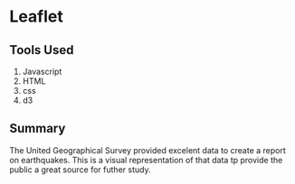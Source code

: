 # Leaflet 

## Tools Used
1. Javascript
2. HTML
3. css 
4. d3

## Summary
The United Geographical Survey provided excelent data to create a report on earthquakes. This is a visual representation of that data tp provide the public a great source for futher study.
